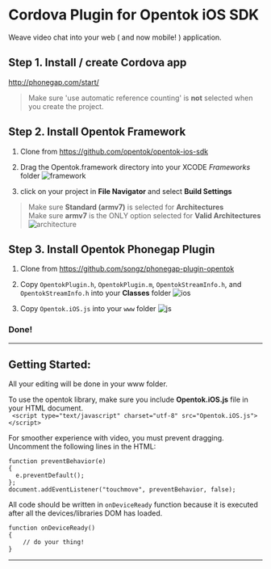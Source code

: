 Cordova Plugin for Opentok iOS SDK
===

Weave video chat into your web ( and now mobile! ) application.

## Step 1. Install / create Cordova app
<http://phonegap.com/start/>
> Make sure 'use automatic reference counting' is **not** selected when you create the project.

## Step 2. Install Opentok Framework
1. Clone from <https://github.com/opentok/opentok-ios-sdk>

2. Drag the Opentok.framework directory into your XCODE *Frameworks* folder
![framework](http://songz.github.com/phonegap-plugin-opentok/images/framework.png)

3. click on your project in **File Navigator** and select **Build Settings**  

> Make sure **Standard (armv7)** is selected for **Architectures**  
> Make sure **armv7** is the ONLY option selected for **Valid Architectures**  
![architecture](http://songz.github.com/phonegap-plugin-opentok/images/arch.png)

## Step 3. Install Opentok Phonegap Plugin
1. Clone from <https://github.com/songz/phonegap-plugin-opentok>

2. Copy `OpentokPlugin.h`, `OpentokPlugin.m`, `OpentokStreamInfo.h`, and `OpentokStreamInfo.h` into your **Classes** folder
![ios](http://songz.github.com/phonegap-plugin-opentok/images/ioslib.png)

3. Copy `Opentok.iOS.js` into your `www` folder
![js](http://songz.github.com/phonegap-plugin-opentok/images/jslib.png)

### Done!

---

## Getting Started:
All your editing will be done in your www folder.

To use the opentok library, make sure you include **Opentok.iOS.js** file in your HTML document.  
` <script type="text/javascript" charset="utf-8" src="Opentok.iOS.js"></script>`

For smoother experience with video, you must prevent dragging. Uncomment the following lines in the HTML:

    function preventBehavior(e) 
    { 
      e.preventDefault(); 
    };
    document.addEventListener("touchmove", preventBehavior, false);

All code should be written in `onDeviceReady` function because it is executed after all the devices/libraries DOM has loaded.

	function onDeviceReady()
	{
		// do your thing!
	}

---

